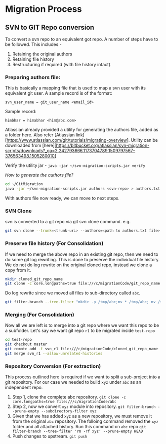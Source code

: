 Migration Process
======

## SVN to GIT Repo conversion
To convert a svn repo to an equivalent got repo. A number of steps have to be followed. This includes -
1. Retaining the original authors
2. Retaining file history
3. Restructuring if required (with file history intact).

### Preparing authors file:
This is basically a mapping file that is used to map a svn user with its equivalent git user. A sample record is of the format:

`svn_user_name = git_user_name <email_id>`

Sample record:

`himbhar = himabhar <him@abc.com>`

Atlassian already provided a utility for generating the authors file, added as a folder here. Also refer [Atlassian link][https://www.atlassian.com/git/tutorials/migrating-overview]. Utility can be downloaded from [here][https://bitbucket.org/atlassian/svn-migration-scripts/downloads?_ga=2.242793666.1173704789.1509797567-376563498.1505280010]

Verify the utility jar - `java -jar ~/svn-migration-scripts.jar verify`

*How to generate the authors file?*
```bash
cd ~/GitMigration
java -jar ~/svn-migration-scripts.jar authors <svn-repo> > authors.txt
```

With authors file now ready, we can move to next steps.

### SVN Clone
svn is converted to a git repo via git svn clone command. e.g.

```bash
git svn clone --trunk=<trunk-uri> --authors=<path to authors.txt file> <url to svn repo root> <name of git repo>
```

### Preserve file history (For Consolidation)
If we need to merge the above repo in an existing git repo, then we need to do some git log rewriting. This is done to preserve the individual file history. We do not do log rewrite on the original cloned repo, instead we clone a copy from it.

```bash
mkdir cloned_git_repo_name
git clone -c core.longpaths=true file:///c/migrationCode/git_repo_name
```

Do log rewrite since we moved all files to sub-directory called `abc`.

```bash
git filter-branch --tree-filter "mkdir -p /tmp/abc;mv * /tmp/abc; mv /tmp/abc ./" HEAD
```

### Merging (For Consolidation)
Now all we are left is to merge into a git repo where we want this repo to be a subfolder. Let's say we want git repo `r1` to be migrated inside `test-repo`

```bash
cd test-repo
git checkout master
git remote add -f svn_r1 file:///c/migrationCode/cloned_git_repo_name 
git merge svn_r1 --allow-unrelated-histories
```

### Repository Conversion (For extraction)
This process outlined here is required if we want to split a sub-project into a git repository. For our case we needed to build `xyz` under `abc` as an independent repo.

  1. Step 1, clone the complete abc repository.
     `git clone -c core.longpaths=true file:///c/migrationCode/abc` 
  2. Step 2, now we convert `xyz` module into repository.
     `git filter-branch --prune-empty --subdirectory-filter xyz`
  3. Given that we has added `xyz` as a new repository, we must remove it from the original `abc` repository. The folloing command removed the `xyz` folder and all attached history. Run this command on `abc` repo
     `git filter-branch --tree-filter 'rm -rf xyz' --prune-empty HEAD`
  4. Push changes to upstream. `git push`